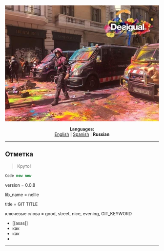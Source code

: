 <p align="center"><img src="https://github.com/markolofsen/nellle/blob/master/.banners/banner_ru.jpg?raw=1" /></p>
<p align="center"><b>Languages:</b><br /><a href="https://github.com/markolofsen/nellle/blob/master/README.md">English</a> | <a href="https://github.com/markolofsen/nellle/blob/master/README_es.md">Spanish</a> | <b>Russian</b></p>

---

## Отметка

> Круто!

```javascript
Code new new
```

version = 0.0.8

lib_name = nellle

title = GIT TITLE

ключевые слова = good, street, nice, evening, GIT_KEYWORD

* [[asas]]
* как
* как
*

---

